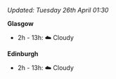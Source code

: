 *Updated: Tuesday 26th April 01:30*

**Glasgow**

* 2h - 13h: :cloud: Cloudy

**Edinburgh**

* 2h - 13h: :cloud: Cloudy
